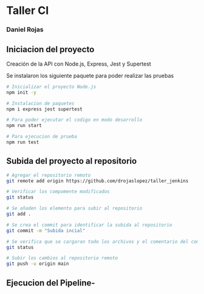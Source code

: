 # Taller CI
### Daniel Rojas
## Iniciacion del proyecto

Creación de la API con Node.js, Express, Jest y Supertest

Se instalaron los siguiente paquete para poder realizar las pruebas
``` bash
# Inicializar el proyecto Node.js
npm init -y
``` 

``` bash
# Instalacion de paquetes
npm i express jest supertest
```

``` bash
# Para poder ejecutar el codigo en modo desarrollo
npm run start
```

``` bash
# Para ejecucion de prueba
npm run test
```


## Subida del proyecto al repositorio

``` bash
# Agregar el repositorio remoto
git remote add origin https://github.com/drojaslopez/taller_jenkins

# Verificar los compomente modificados
git status

# Se añaden los elemento para subir al repositorio
git add .

# Se crea el commit para identificar la subida al repositorio
git commit -m "Subida incial"

# Se verifica que se cargaran todo los archivos y el comentario del commit
git status

# Subir los cambios al repositorio remoto
git push -u origin main
```

## Ejecucion del Pipeline-





